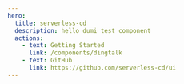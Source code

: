 ```yaml
---
hero:
  title: serverless-cd
  description: hello dumi test component
  actions:
    - text: Getting Started
      link: /components/dingtalk
    - text: GitHub
      link: https://github.com/serverless-cd/ui
---
```

